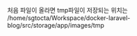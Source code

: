 처음 파일이 올라면 
tmp파일이 저장되는 위치는
/home/sgtocta/Workspace/docker-laravel-blog/src/storage/app/images/tmp



